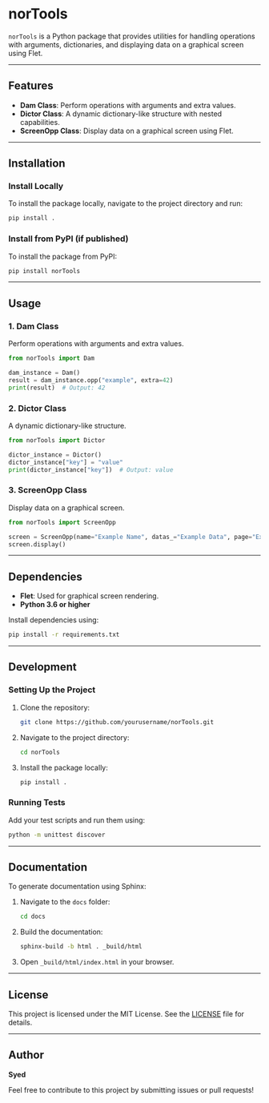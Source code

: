 # norTools

`norTools` is a Python package that provides utilities for handling operations with arguments, dictionaries, and displaying data on a graphical screen using Flet.

---

## Features

- **Dam Class**: Perform operations with arguments and extra values.
- **Dictor Class**: A dynamic dictionary-like structure with nested capabilities.
- **ScreenOpp Class**: Display data on a graphical screen using Flet.

---

## Installation

### Install Locally
To install the package locally, navigate to the project directory and run:
```bash
pip install .
```

### Install from PyPI (if published)
To install the package from PyPI:
```bash
pip install norTools
```

---

## Usage

### 1. Dam Class
Perform operations with arguments and extra values.

```python
from norTools import Dam

dam_instance = Dam()
result = dam_instance.opp("example", extra=42)
print(result)  # Output: 42
```

### 2. Dictor Class
A dynamic dictionary-like structure.

```python
from norTools import Dictor

dictor_instance = Dictor()
dictor_instance["key"] = "value"
print(dictor_instance["key"])  # Output: value
```

### 3. ScreenOpp Class
Display data on a graphical screen.

```python
from norTools import ScreenOpp

screen = ScreenOpp(name="Example Name", datas_="Example Data", page="Example Page")
screen.display()
```

---

## Dependencies

- **Flet**: Used for graphical screen rendering.
- **Python 3.6 or higher**

Install dependencies using:
```bash
pip install -r requirements.txt
```

---

## Development

### Setting Up the Project
1. Clone the repository:
   ```bash
   git clone https://github.com/yourusername/norTools.git
   ```
2. Navigate to the project directory:
   ```bash
   cd norTools
   ```
3. Install the package locally:
   ```bash
   pip install .
   ```

### Running Tests
Add your test scripts and run them using:
```bash
python -m unittest discover
```

---

## Documentation

To generate documentation using Sphinx:
1. Navigate to the `docs` folder:
   ```bash
   cd docs
   ```
2. Build the documentation:
   ```bash
   sphinx-build -b html . _build/html
   ```
3. Open `_build/html/index.html` in your browser.

---

## License

This project is licensed under the MIT License. See the [LICENSE](LICENSE) file for details.

---

## Author

**Syed**

Feel free to contribute to this project by submitting issues or pull requests!